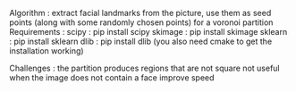 Algorithm : extract facial landmarks from the picture, use them as seed points (along with some randomly chosen points) for a voronoi partition
Requirements : scipy : pip install scipy
skimage : pip install skimage
sklearn : pip install sklearn
dlib : pip install dlib (you also need cmake to get the installation working)

Challenges : the partition produces regions that are not square
not useful when the image does not contain a face
improve speed

